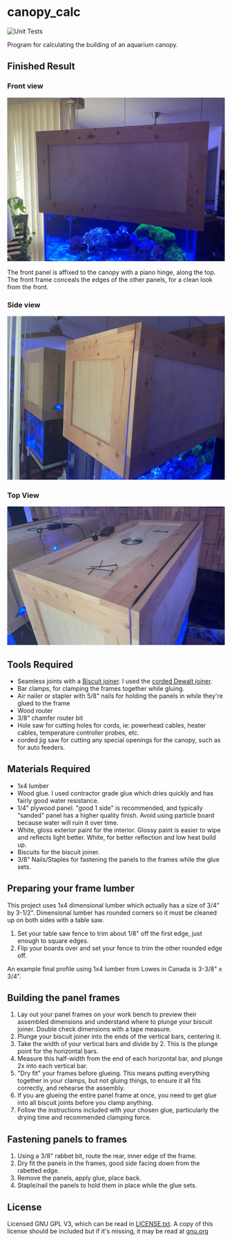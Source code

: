 # canopy_calc

![Unit Tests](https://github.com/sesopenko/canopy_calc/actions/workflows/tests.yml/badge.svg?branch=master)

Program for calculating the building of an aquarium canopy.

## Finished Result

### Front view
![front-view](img/front-view.jpg)

The front panel is affixed to the canopy with a piano hinge, along the top. The front frame
conceals the edges of the other panels, for a clean look from the front.


### Side view
![side-view](img/side-view.jpg)


### Top View
![top-view](img/top-view.jpg)

## Tools Required

* Seamless joints with a [Biscuit joiner](https://en.wikipedia.org/wiki/Biscuit_joiner). I used the [corded Dewalt joiner](https://www.dewalt.com/product/dw682k/plate-joiner-kit).
* Bar clamps, for clamping the frames together while gluing.
* Air nailer or stapler with 5/8" nails for holding the panels in while they're glued to the frame
* Wood router
* 3/8" chamfer router bit
* Hole saw for cutting holes for cords, ie: powerhead cables, heater cables, temperature controller probes, etc.
* corded jig saw for cutting any special openings for the canopy, such as for auto feeders.

## Materials Required

* 1x4 lumber
* Wood glue. I used contractor grade glue which dries quickly and has fairly good water resistance.
* 1/4" plywood panel. "good 1 side" is recommended, and typically "sanded" panel has a higher quality finish. Avoid using particle board because water will ruin it over time.
* White, gloss exterior paint for the interior.  Glossy paint is easier to wipe and reflects light better. White, for better reflection and low heat build up.
* Biscuits for the biscuit joiner.
* 3/8" Nails/Staples for fastening the panels to the frames while the glue sets.

## Preparing your frame lumber

This project uses 1x4 dimensional lumber which actually has a size of 3/4" by 3-1/2". Dimensional lumber has rounded
corners so it must be cleaned up on both sides with a table saw.

1. Set your table saw fence to trim about 1/8" off the first edge, just enough to square edges.
2. Flip your boards over and set your fence to trim the other rounded edge off.

An example final profile using 1x4 lumber from Lowes in Canada is 3-3/8" x 3/4".

## Building the panel frames

1. Lay out your panel frames on your work bench to preview their assembled dimensions and understand where to plunge your biscuit joiner. Double check dimensions with a tape measure.
2. Plunge your biscuit joiner into the ends of the vertical bars, centering it.
3. Take the width of your vertical bars and divide by 2.  This is the plunge point for the horizontal bars.
4. Measure this half-width from the end of each horizontal bar, and plunge 2x into each vertical bar.
5. "Dry fit" your frames before glueing. This means putting everything together in your clamps, but not gluing things, to ensure it all fits correctly, and rehearse the assembly.
6. If you are glueing the entire panel frame at once, you need to get glue into all biscuit joints before you clamp anything.
7. Follow the instructions included with your chosen glue, particularly the drying time and recommended clamping force.

## Fastening panels to frames

1. Using a 3/8" rabbet bit, route the rear, inner edge of the frame.
2. Dry fit the panels in the frames, good side facing down from the rabetted edge.
3. Remove the panels, apply glue, place back.
4. Staple/nail the panels to hold them in place while the glue sets.

## License

Licensed GNU GPL V3, which can be read in [LICENSE.txt](LICENSE.txt). A copy of this license should be
included but if it's missing, it may be read at [gnu.org](https://www.gnu.org/licenses/gpl-3.0.en.html)